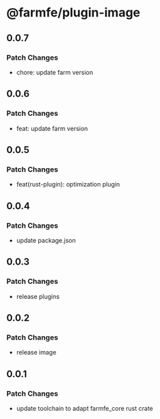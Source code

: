 # @farmfe/plugin-image

## 0.0.7

### Patch Changes

- chore: update farm version

## 0.0.6

### Patch Changes

- feat: update farm version

## 0.0.5

### Patch Changes

- feat(rust-plugin): optimization plugin

## 0.0.4

### Patch Changes

- update package.json

## 0.0.3

### Patch Changes

- release plugins

## 0.0.2

### Patch Changes

- release image

## 0.0.1

### Patch Changes

- update toolchain to adapt farmfe_core rust crate
